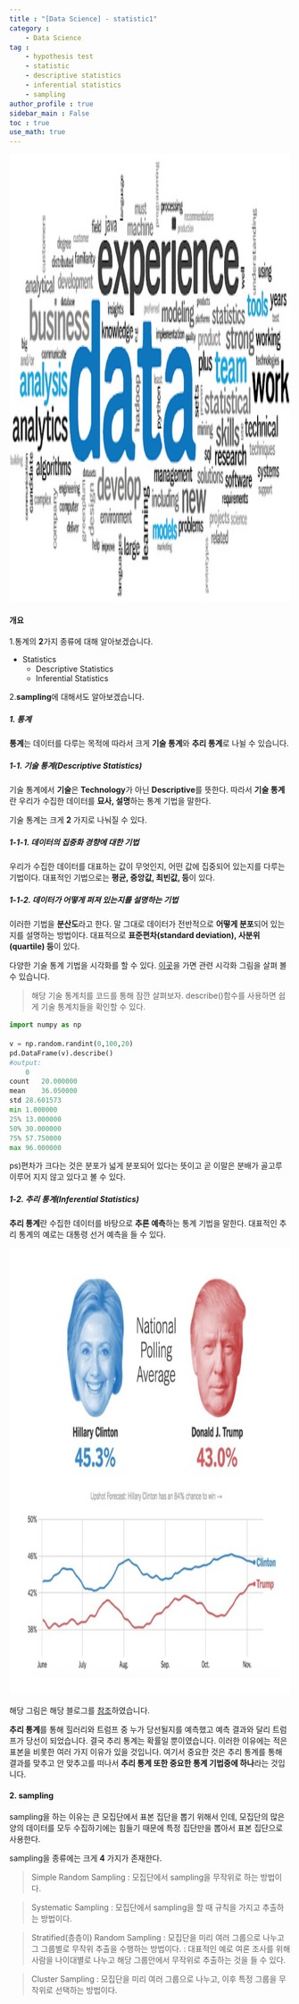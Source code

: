 ```yaml
---
title : "[Data Science] - statistic1"
category :
    - Data Science 
tag : 
    - hypothesis test
    - statistic
    - descriptive statistics
    - inferential statistics
    - sampling
author_profile : true
sidebar_main : False  
toc : true 
use_math: true
---
```


<img src='/assets/datascience.png' width = 1000 height = 800 >

#### 개요 

1.통계의 **2**가지 종류에 대해 알아보겠습니다.
- Statistics 
    - Descriptive Statistics
    - Inferential Statistics 

2.**sampling**에 대해서도 알아보겠습니다.    

##### 1. 통계 

**통계**는 데이터를 다루는 목적에 따라서 크게 **기술 통계**와 **추리 통계**로 나뉠 수 있습니다.

##### 1-1. 기술 통계(Descriptive Statistics)

기술 통계에서 **기술**은 **Technology**가 아닌 **Descriptive**를 뜻한다. 따라서 **기술 통계**란 우리가 수집한 데이터를 **묘사, 설명**하는 통계 기법을 말한다.

기술 통계는 크게 **2** 가지로 나눠질 수 있다. 

##### 1-1-1. 데이터의 집중화 경향에 대한 기법

우리가 수집한 데이터를 대표하는 값이 무엇인지, 어떤 값에 집중되어 있는지를 다루는 기법이다. 대표적인 기법으로는 **평균, 중앙값, 최빈값, 등**이 있다.

##### 1-1-2. 데이터가 어떻게 퍼져 있는지를 설명하는 기법

이러한 기법을 **분산도**라고 한다. 말 그대로 데이터가 전반적으로 **어떻게 분포**되어 있는지를 설명하는 방법이다. 대표적으로 **표준편차(standard deviation), 사분위(quartile) 등**이 있다.

다양한 기술 통계 기법을 시각화를 할 수 있다. [이곳](https://github.com/junginkim23/ds-section1-sprint2/blob/master/n121-hypothesis-test/n121-hypothesis-test.ipynb)을 가면 관련 시각화 그림을 살펴 볼 수 있습니다.

>해당 기술 통계치를 코드를 통해 잠깐 살펴보자. describe()함수를 사용하면 쉽게 기술 통계치들을 확인할 수 있다.

```py
import numpy as np

v = np.random.randint(0,100,20)
pd.DataFrame(v).describe()
#output:
	0
count	20.000000
mean	36.050000
std	28.601573
min	1.000000
25%	13.000000
50%	30.000000
75%	57.750000
max	96.000000
```

ps)편차가 크다는 것은 분포가 넓게 분포되어 있다는 뜻이고 곧 이말은 분배가 골고루 이루어 지지 않고 있다고 볼 수 있다.

##### 1-2. 추리 통계(Inferential Statistics)

**추리 통계**란 수집한 데이터를 바탕으로 **추론 예측**하는 통계 기법을 말한다. 대표적인 추리 통계의 예로는 대통령 선거 예측을 들 수 있다.

<img src='/assets/president.PNG' width = 1000 height = 800 >

해당 그림은 해당 블로그를 [참조](https://eretail.tistory.com/454)하였습니다.

**추리 통계**를 통해 힐러리와 트럼프 중 누가 당선될지를 예측했고 예측 결과와 달리 트럼프가 당선이 되었습니다. 결국 추리 통계는 확률일 뿐이였습니다. 이러한 이유에는 적은 표본을 비롯한 여러 가지 이유가 있을 것입니다. 여기서 중요한 것은 추리 통계를 통해 결과를 맞추고 안 맞추고를 떠나서 **추리 통계 또한 중요한 통계 기법중에 하나**라는 것입니다.

#### 2. sampling

sampling을 하는 이유는 큰 모집단에서 표본 집단을 뽑기 위해서 인데, 모집단의 많은 양의 데이터를 모두 수집하기에는 힘들기 때문에 특정 집단만을 뽑아서 표본 집단으로 사용한다. 

sampling을 종류에는 크게 **4** 가지가 존재한다. 

>Simple Random Sampling
: 모집단에서 sampling을 무작위로 하는 방법이다.

>Systematic Sampling
: 모집단에서 sampling을 할 때 규칙을 가지고 추출하는 방법이다. 

>Stratified(층층이) Random Sampling
: 모집단을 미리 여러 그룹으로 나누고 그 그룹별로 무작위 추출을 수행하는 방법이다.
: 대표적인 예로 여론 조사를 위해 사람을 나이대별로 나누고 해당 그룹안에서 무작위로 추출하는 것을 들 수 있다. 

>Cluster Sampling 
: 모집단을 미리 여러 그룹으로 나누고, 이후 특정 그룹을 무작위로 선택하는 방법이다. 

